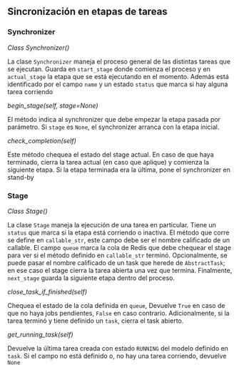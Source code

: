 ## Sincronización en etapas de tareas

### Synchronizer

*Class Synchronizer()*

La clase `Synchronizer` maneja el proceso general de las distintas tareas que se ejecutan.
Guarda en `start_stage` donde comienza el proceso y en `actual_stage` la etapa que se está
ejecutando en el momento. Además está identificado por el campo `name` y un estado `status`
que marca si hay alguna tarea corriendo

*begin_stage(self, stage=None)*

El método indica al synchronizer que debe empezar la etapa pasada por parámetro. Si `stage`
es `None`, el synchronizer arranca con la etapa inicial.

*check_completion(self)*

Este método chequea el estado del stage actual. En caso de que haya terminado, cierra la
tarea actual (en caso que aplique) y comienza la siguiente etapa. Si la etapa terminada era
la última, pone el synchronizer en stand-by

### Stage

*Class Stage()*

La clase `Stage` maneja la ejecución de una tarea en particular. Tiene un `status` que marca
si la etapa está corriendo o inactiva. El método que corre se define en `callable_str`, este
campo debe ser el nombre calificado de un callable. El campo `queue` marca la cola de Redis
que debe chequear el stage para ver si el método definido en `callable_str` terminó.
Opcionalmente, se puede pasar el nombre calificado de un task que herede de `AbstractTask`;
en ese caso el stage cierra la tarea abierta una vez que termina. Finalmente, `next_stage`
guarda la siguiente etapa dentro del proceso.

*close_task_if_finished(self)*

Chequea el estado de la cola definida en `queue`, Devuelve `True` en caso de que no haya jobs
pendientes, `False` en caso contrario. Adicionalmente, si la tarea terminó y tiene definido un
`task`, cierra el task abierto.

*get_running_task(self)*

Devuelve la última tarea creada con estado `RUNNING` del modelo definido en `task`. Si el campo
no está definido o, no hay una tarea corriendo, devuelve `None`


 